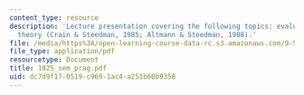 ```yaml
---
content_type: resource
description: 'Lecture presentation covering the following topics: evaluating the referential
  theory (Crain & Steedman, 1985; Altmann & Steedman, 1988).'
file: /media/https%3A/open-learning-course-data-rc.s3.amazonaws.com/9-591j-language-processing-fall-2004/dc7d9f170519c9691ac4a251b60b9358_1025_sem_prag.pdf
file_type: application/pdf
resourcetype: Document
title: 1025_sem_prag.pdf
uid: dc7d9f17-0519-c969-1ac4-a251b60b9358
---
```

